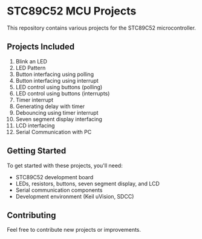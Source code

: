 
# STC89C52 MCU Projects

This repository contains various projects for the STC89C52 microcontroller.

## Projects Included

1. Blink an LED
2. LED Pattern
3. Button interfacing using polling
4. Button interfacing using interrupt
5. LED control using buttons (polling)
6. LED control using buttons (interrupts)
7. Timer interrupt
8. Generating delay with timer
9. Debouncing using timer interrupt
10. Seven segment display interfacing
11. LCD interfacing
12. Serial Communication with PC

## Getting Started

To get started with these projects, you'll need:

- STC89C52 development board
- LEDs, resistors, buttons, seven segment display, and LCD
- Serial communication components 
- Development environment (Keil uVision, SDCC)

## Contributing

Feel free to contribute new projects or improvements.

